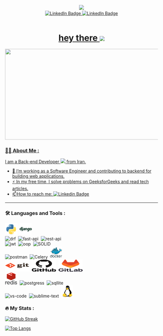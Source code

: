 
<div id="header" align="center">
  <img src="https://media.giphy.com/media/v1.Y2lkPTc5MGI3NjExbnhlamN1dG9kY3lhdTlpa3d0bmRrZ2IzdG9tMjJkY3NyeW4xdnh0MyZlcD12MV9pbnRlcm5hbF9naWZfYnlfaWQmY3Q9cw/SHjOSDkKZ18qOHA5B5/giphy.gif" width="100"/>
</div>

<div id="badges" align="center">
  <a href="https://www.linkedin.com/in/zahra-mohammadi-964879248">
  <img src="https://img.shields.io/badge/LinkedIn-blue?style=for-the-badge&logo=linkedin&logoColor=white" alt="LinkedIn Badge"/>
  <a href="mohammadimehrzahra@gmail.com">
  <img src="https://img.shields.io/badge/Gmail-white?logo=Gmail&logoColor=pinki&style=for-the-badge" alt="LinkedIn Badge"/>
</div>
<div id="badges" align="center">
  <img src="https://komarev.com/ghpvc/?username=za79hra&style=flat-square&color=blue" alt=""/>
</div>

<h1 align="center">
  hey there
  <img src="https://media.giphy.com/media/hvRJCLFzcasrR4ia7z/giphy.gif" width="30px"/>
</h1>

<div align="center">
  <img src="https://media.giphy.com/media/4rZA5D22301iMgrUNd/giphy.gif" width="600" height="300"/>
</div>



### :woman_technologist: About Me :
I am a Back-end Developer <img src="https://media.giphy.com/media/WUlplcMpOCEmTGBtBW/giphy.gif" width="30"> from Iran.
- :telescope: I’m working as a Software Engineer and contributing to backend for building web applications.
-  :zap: In my free time, I solve problems on GeeksforGeeks and read tech articles.
- :mailbox:How to reach me: [![Linkedin Badge](https://img.shields.io/badge/-linkedin-blue?style=flat&logo=Linkedin&logoColor=white)](linkedin.com/in/zahra-mohammadi-964879248)

---

### :hammer_and_wrench: Languages and Tools :
<div>
  <img src="https://github.com/devicons/devicon/blob/master/icons/python/python-original.svg"     
  title="Python" alt="Python" width="40" height="40"/>&nbsp;
    <img src="https://github.com/devicons/devicon/blob/master/icons/django/django-plain-wordmark.svg"     
  title="Django" alt="Django" width="40" height="40"/>&nbsp;



</div>

<div>
      <img src="https://camo.githubusercontent.com/062a8e93a9688c1c826fbc6f5c69204ab9444c04ec8dcb79a9493010a9336473/68747470733a2f2f696d672e736869656c64732e696f2f62616467652f4452462d2532333030424646462e7376673f7374796c653d666f722d7468652d6261646765266c6f676f3d646a616e676f266c6f676f436f6c6f723d7768697465"     
  title="drf" alt="drf" width="80" height="40"/>&nbsp;
        <img src="https://camo.githubusercontent.com/0dc77879e3ee5ed780c6bc624050af6f7d693832485f50163c0bf28dcbd7bcf2/68747470733a2f2f696d672e736869656c64732e696f2f62616467652f466173744150492d3030353537313f7374796c653d666f722d7468652d6261646765266c6f676f3d66617374617069"     
  title="fast-api" alt="fast-api" width="80" height="40"/>&nbsp;
        <img src="https://camo.githubusercontent.com/ec0c91fcf31d0206885fb22cb2ace7bc777c8c878fdbc9cfd8f034d62f0d5515/68747470733a2f2f696d672e736869656c64732e696f2f62616467652f52455354253230415049732d2532333030464630302e7376673f7374796c653d666f722d7468652d6261646765266c6f676f3d726573742d617069266c6f676f436f6c6f723d7768697465"     
  title="rest-api" alt="rest-api" width="80" height="40"/>&nbsp;
</div>

<div>
        <img src="https://camo.githubusercontent.com/925c9c59901ebfe1c2325d4d7e54c4e0e2f01fc61c029109f44b88590b0fffa0/68747470733a2f2f696d672e736869656c64732e696f2f62616467652f4a57542d626c61636b3f7374796c653d666f722d7468652d6261646765266c6f676f3d4a534f4e253230576562253230546f6b656e73"     
  title="jwt" alt="jwt" width="80" height="40"/>&nbsp;
        <img src="https://camo.githubusercontent.com/5b148f13f0585a77c615ec7f1e8adbc1f06957be3690b44139a0048abbf3d3c6/68747470733a2f2f696d672e736869656c64732e696f2f62616467652f4f4f502d4646364630303f7374796c653d666f722d7468652d6261646765266c6f676f3d707974686f6e266c6f676f436f6c6f723d7768697465"     
  title="oop" alt="oop" width="80" height="40"/>&nbsp;
        <img src="https://camo.githubusercontent.com/1a9a054dc728b8ecf426adc7d068365ebdac595e1015aac406bddcd79b33d3c5/68747470733a2f2f696d672e736869656c64732e696f2f62616467652f534f4c49442d3030393638383f7374796c653d666f722d7468652d6261646765266c6f676f3d707974686f6e266c6f676f436f6c6f723d7768697465"     
  title="SOLID" alt="SOLID" width="80" height="40"/>&nbsp;
</div>
<div>
            <img src="https://cdn.svgporn.com/logos/postman.svg"     
  title="postman" alt="postman" width="80" height="40"/>&nbsp;
        <img src="https://camo.githubusercontent.com/4fa448fb2e6c13c3c7131fe17381548b938948450bccd634c289ca563a80a256/68747470733a2f2f696d672e736869656c64732e696f2f62616467652f63656c6572792d2532333043374244432e7376673f7374796c653d666f722d7468652d6261646765266c6f676f3d63656c657279266c6f676f436f6c6f723d7768697465"     
  title="Celery" alt="Celery" width="80" height="40"/>&nbsp;
          <img src="https://github.com/devicons/devicon/blob/master/icons/docker/docker-original-wordmark.svg"     
  title="docker" alt="docker" width="40" height="40"/>&nbsp;
</div>
<div>        
  <img src="https://github.com/devicons/devicon/blob/master/icons/git/git-original-wordmark.svg"     
  title="git" alt="git" width="80" height="40"/>&nbsp;
          <img src="https://github.com/devicons/devicon/blob/master/icons/github/github-original-wordmark.svg"     
  title="github" alt="github" width="80" height="40"/>&nbsp;
          <img src="https://github.com/devicons/devicon/blob/master/icons/gitlab/gitlab-original-wordmark.svg"     
  title="gitlab" alt="gitlab" width="80" height="40"/>&nbsp;
  
</div>
<div>
          <img src="https://github.com/devicons/devicon/blob/master/icons/redis/redis-original-wordmark.svg"     
  title="redis" alt="redis" width="40" height="40"/>&nbsp;
            <img src="https://camo.githubusercontent.com/29e7fc6c62f61f432d3852fbfa4190ff07f397ca3bde27a8196bcd5beae3ff77/68747470733a2f2f696d672e736869656c64732e696f2f62616467652f706f7374677265732d2532333331363139322e7376673f7374796c653d666f722d7468652d6261646765266c6f676f3d706f737467726573716c266c6f676f436f6c6f723d7768697465"     
  title="postgress" alt="postgress" width="80" height="40"/>&nbsp;
          <img src="https://camo.githubusercontent.com/b310667470594171440f9b80f624787ea58555296d88af177788509b0d73a40b/68747470733a2f2f696d672e736869656c64732e696f2f62616467652f73716c6974652d2532333037343035652e7376673f7374796c653d666f722d7468652d6261646765266c6f676f3d73716c697465266c6f676f436f6c6f723d7768697465"     
  title="sqllite" alt="sqllite" width="80" height="40"/>&nbsp;
</div>
<div>
            <img src="https://camo.githubusercontent.com/a0484e6383e852e622da1e934b7724921ab9b69d69246d90f899424b01f6deb1/68747470733a2f2f696d672e736869656c64732e696f2f62616467652f56697375616c25323053747564696f253230436f64652d3030373864372e7376673f7374796c653d666f722d7468652d6261646765266c6f676f3d76697375616c2d73747564696f2d636f6465266c6f676f436f6c6f723d7768697465"     
  title="vs-code" alt="vs-code" width="80" height="40"/>&nbsp;
            <img src="https://camo.githubusercontent.com/304dd09de5d554e98571a564abf04d0b8e3d9463f7c7f66398639722d81a5a37/68747470733a2f2f696d672e736869656c64732e696f2f62616467652f7375626c696d655f746578742d2532333537353735372e7376673f7374796c653d666f722d7468652d6261646765266c6f676f3d7375626c696d652d74657874266c6f676f436f6c6f723d696d706f7274616e74"     
  title="sublime-text" alt="sublime-text" width="80" height="40"/>&nbsp;
      <img src="https://github.com/devicons/devicon/blob/master/icons/linux/linux-original.svg"     
  title="linux" alt="linux" width="40" height="40"/>&nbsp;
</div>



### :fire: My Stats :

[![GitHub Streak](http://github-readme-streak-stats.herokuapp.com?user=za79hra&theme=dracula)](https://git.io/streak-stats)


[![Top Langs](https://github-readme-stats.vercel.app/api/top-langs/?username=za79hra&layout=compact&theme=dracula)](https://github.com/anuraghazra/github-readme-stats)
